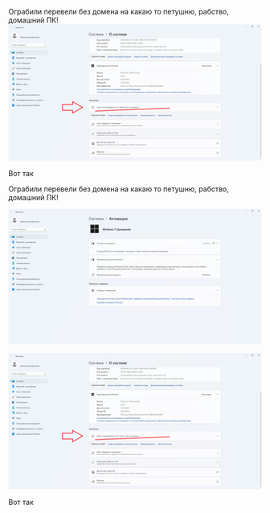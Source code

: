 Ограбили перевели без домена на какаю то петушню, рабство, домашний ПК!
 ![1](https://github.com/selecitevww/UGNALI-COMPUTER/blob/main/casd.png)



Вот так

Ограбили перевели без домена на какаю то петушню, рабство, домашний ПК!

 ![1](https://github.com/selecitevww/UGNALI-COMPUTER/blob/main/%D0%B2%20%D0%BA%D1%80%D0%B8%D0%BC%D0%B8%D0%BD%D0%B0%D0%BB%D1%8C%D0%BD%D1%8B%D1%85%20%D0%BE%D1%80%D0%B3%D0%B0%D0%BD%D0%B8%D0%B7%D0%B0%D1%86%D0%B8%D1%8F%20%D0%BD%D0%B5%20%D1%81%D0%BE%D1%81%D1%82%D0%BE%D1%8E.png)

 
 ![1](https://github.com/selecitevww/UGNALI-COMPUTER/blob/main/%D0%BE%D0%B3%D1%80%D0%B0%D0%B1%D0%B8%D0%BB%D0%B8.png)



Вот так

